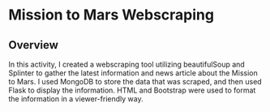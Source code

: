 # Mission to Mars Webscraping

## Overview

In this activity, I created a webscraping tool utilizing beautifulSoup and Splinter to gather the latest information and news article about the Mission to Mars. I used MongoDB to store the data that was scraped, and then used Flask to display the information. HTML and Bootstrap were used to format the information in a viewer-friendly way.
